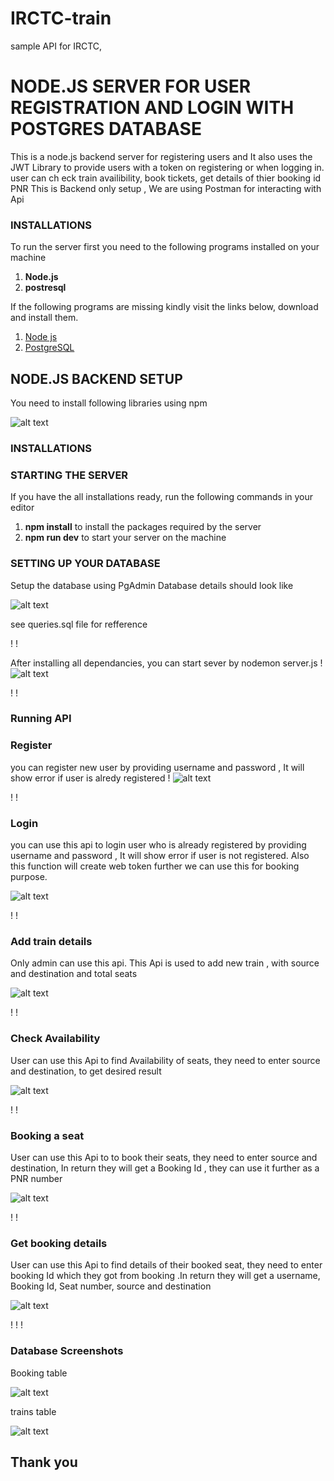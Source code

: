 # IRCTC-train
sample API for IRCTC,

# NODE.JS SERVER FOR USER REGISTRATION AND LOGIN WITH POSTGRES DATABASE

This is a node.js backend server for registering users and 
It also uses the JWT Library to provide users with a token on registering or when logging in. user can ch eck train availibility, book tickets, get details of thier booking id PNR
This is Backend only setup , We are using Postman for interacting with Api



### INSTALLATIONS

To run the server first you need to the following programs installed on your machine

1. **Node.js**
2. **postresql**

If the following programs are missing kindly visit the links below, download and install them.

1. [Node js](https://nodejs.org/en/)
2. [PostgreSQL](https://postgresql.org/download/)

## NODE.JS BACKEND SETUP

You need to install following libraries using npm


![alt text](1.JPG)


### INSTALLATIONS


### STARTING THE SERVER

If you have the all installations ready, run the following commands in your editor

1. **npm install** to install the packages required by the server
2. **npm run dev** to start your server on the machine

### SETTING UP YOUR DATABASE


Setup the database using PgAdmin
Database details should look like


![alt text](2.JPG)

see queries.sql file for refference

!
!


After installing all dependancies, you can start sever by
nodemon server.js
!
![alt text](3.JPG)


!
!

### Running API


### Register
you can register new user by providing username and password , It will show error if user is alredy registered
!
![alt text](4.JPG)


!
!
### Login

you can use this api to login user who is already registered by providing username and password , It will show error if user is  not registered. Also this function will create web token further we can use this for booking purpose. 

![alt text](5.JPG)


!
!
### Add train details

Only admin can use this api.
This Api is used to add new train , with source and destination and total seats

![alt text](6.JPG)


!
!
### Check Availability

User can use this Api to find Availability of seats, they need to enter source and destination, to get desired result

![alt text](7.JPG)

!
!
### Booking a seat

User can use this Api to  to book their seats, they need to enter source and destination, In return they will get a Booking Id , they can use it further as a PNR number

![alt text](8.JPG)

!
!
### Get booking details

User can use this Api to find details of  their booked seat, they need to enter booking Id which they got from booking .In return they will get a username, Booking Id, Seat number, source and destination

![alt text](9.JPG)

!
!
!
### Database Screenshots

Booking table

![alt text](10.JPG)

trains table

![alt text](11.JPG)




## Thank you








